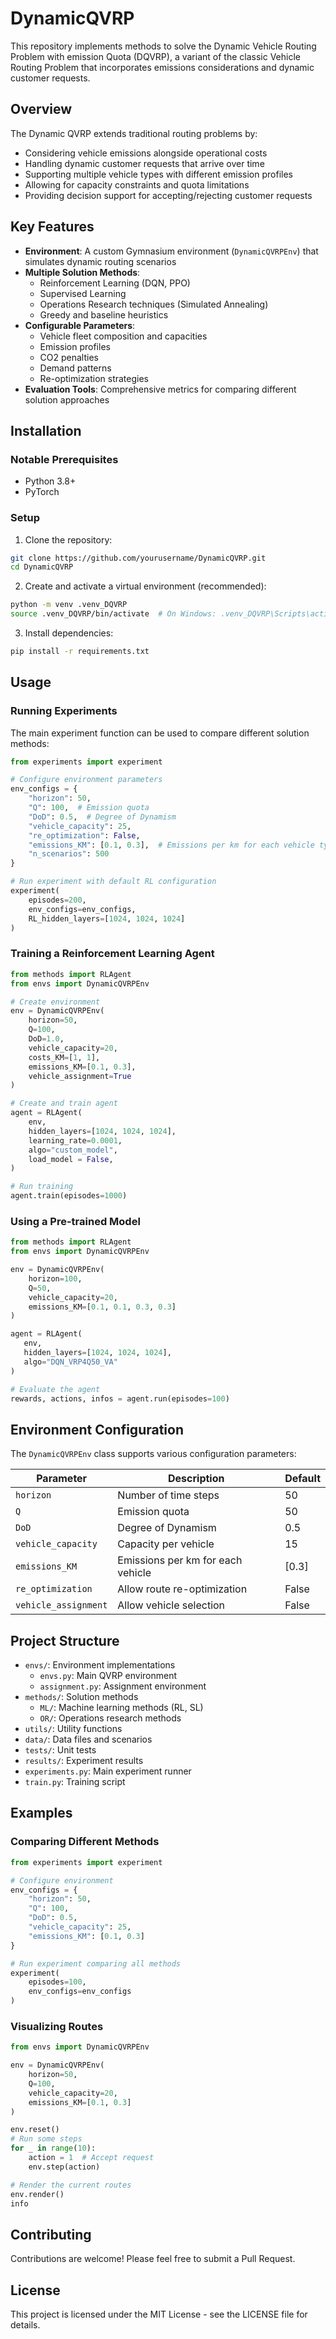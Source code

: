# DynamicQVRP

This repository implements methods to solve the Dynamic Vehicle Routing Problem with emission Quota (DQVRP), a variant of the classic Vehicle Routing Problem that incorporates emissions considerations and dynamic customer requests.

## Overview

The Dynamic QVRP extends traditional routing problems by:

- Considering vehicle emissions alongside operational costs
- Handling dynamic customer requests that arrive over time
- Supporting multiple vehicle types with different emission profiles
- Allowing for capacity constraints and quota limitations
- Providing decision support for accepting/rejecting customer requests

## Key Features

- **Environment**: A custom Gymnasium environment (`DynamicQVRPEnv`) that simulates dynamic routing scenarios
- **Multiple Solution Methods**:
  - Reinforcement Learning (DQN, PPO)
  - Supervised Learning
  - Operations Research techniques (Simulated Annealing)
  - Greedy and baseline heuristics
- **Configurable Parameters**:
  - Vehicle fleet composition and capacities
  - Emission profiles
  - CO2 penalties
  - Demand patterns
  - Re-optimization strategies
- **Evaluation Tools**: Comprehensive metrics for comparing different solution approaches

## Installation

### Notable Prerequisites

- Python 3.8+
- PyTorch

### Setup

1. Clone the repository:

```bash
git clone https://github.com/yourusername/DynamicQVRP.git
cd DynamicQVRP
```

2. Create and activate a virtual environment (recommended):

```bash
python -m venv .venv_DQVRP
source .venv_DQVRP/bin/activate  # On Windows: .venv_DQVRP\Scripts\activate
```

3. Install dependencies:

```bash
pip install -r requirements.txt
```

## Usage

### Running Experiments

The main experiment function can be used to compare different solution methods:

```python
from experiments import experiment

# Configure environment parameters
env_configs = {
    "horizon": 50,
    "Q": 100,  # Emission quota
    "DoD": 0.5,  # Degree of Dynamism
    "vehicle_capacity": 25,
    "re_optimization": False,
    "emissions_KM": [0.1, 0.3],  # Emissions per km for each vehicle type
    "n_scenarios": 500
}

# Run experiment with default RL configuration
experiment(
    episodes=200,
    env_configs=env_configs,
    RL_hidden_layers=[1024, 1024, 1024]
)
```

### Training a Reinforcement Learning Agent

```python
from methods import RLAgent
from envs import DynamicQVRPEnv

# Create environment
env = DynamicQVRPEnv(
    horizon=50,
    Q=100,
    DoD=1.0,
    vehicle_capacity=20,
    costs_KM=[1, 1],
    emissions_KM=[0.1, 0.3],
    vehicle_assignment=True
)

# Create and train agent
agent = RLAgent(
    env,
    hidden_layers=[1024, 1024, 1024],
    learning_rate=0.0001,
    algo="custom_model",
    load_model = False,
)

# Run training
agent.train(episodes=1000)
```

### Using a Pre-trained Model

```python
from methods import RLAgent
from envs import DynamicQVRPEnv

env = DynamicQVRPEnv(
    horizon=100,
    Q=50,
    vehicle_capacity=20,
    emissions_KM=[0.1, 0.1, 0.3, 0.3]
)

agent = RLAgent(
   env,
   hidden_layers=[1024, 1024, 1024],
   algo="DQN_VRP4Q50_VA"
)

# Evaluate the agent
rewards, actions, infos = agent.run(episodes=100)
```

## Environment Configuration

The `DynamicQVRPEnv` class supports various configuration parameters:

| Parameter              | Description                       | Default |
| ---------------------- | --------------------------------- | ------- |
| `horizon`            | Number of time steps              | 50      |
| `Q`                  | Emission quota                    | 50      |
| `DoD`                | Degree of Dynamism                | 0.5     |
| `vehicle_capacity`   | Capacity per vehicle              | 15      |
| `emissions_KM`       | Emissions per km for each vehicle | [0.3]   |
| `re_optimization`    | Allow route re-optimization       | False   |
| `vehicle_assignment` | Allow vehicle selection           | False   |

## Project Structure

- `envs/`: Environment implementations
  - `envs.py`: Main QVRP environment
  - `assignment.py`: Assignment environment
- `methods/`: Solution methods
  - `ML/`: Machine learning methods (RL, SL)
  - `OR/`: Operations research methods
- `utils/`: Utility functions
- `data/`: Data files and scenarios
- `tests/`: Unit tests
- `results/`: Experiment results
- `experiments.py`: Main experiment runner
- `train.py`: Training script

## Examples

### Comparing Different Methods

```python
from experiments import experiment

# Configure environment
env_configs = {
    "horizon": 50,
    "Q": 100,
    "DoD": 0.5,
    "vehicle_capacity": 25,
    "emissions_KM": [0.1, 0.3]
}

# Run experiment comparing all methods
experiment(
    episodes=100,
    env_configs=env_configs
)
```

### Visualizing Routes

```python
from envs import DynamicQVRPEnv

env = DynamicQVRPEnv(
    horizon=50,
    Q=100,
    vehicle_capacity=20,
    emissions_KM=[0.1, 0.3]
)

env.reset()
# Run some steps
for _ in range(10):
    action = 1  # Accept request
    env.step(action)

# Render the current routes
env.render()
info
```

## Contributing

Contributions are welcome! Please feel free to submit a Pull Request.

## License

This project is licensed under the MIT License - see the LICENSE file for details.
